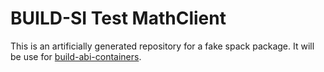 # BUILD-SI Test MathClient

This is an artificially generated repository for a fake spack package. It
will be use for [build-abi-containers](https://github.com/buildsi/build-abi-containers).

